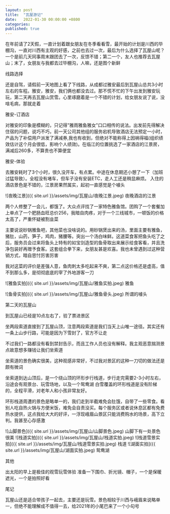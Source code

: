 ```yaml
---
layout: post
title:  "瓦屋游记"
date:   2022-01-30 00:00:00 +0800
categories: 
published: true
---
```


  在年前请了2天假，一直计划着跟女朋友在冬季看看雪，最开始的计划是川西的毕棚沟，一直对川西有主观的好感，之前也去过一次，最后为什么选择了瓦屋山呢？一个是前几天同事周末跟团去了一次，反馈不错；第二一个，友人也推荐去瓦屋山；末了，女朋友与我都去过毕棚沟，人嘛，还是图个新鲜

  线路选择

  还是自驾，请假前一天地图上看了下线路，从成都过雅安最后到瓦屋山总共3小时左右的车程。雅安，雅安，我们俩也都没去过。那不慌不忙的下午出发到雅安玩玩，第二天再去瓦屋山赏雪。心里琢磨着是一个不错的计划，给女朋友说了说，没啥毛病，那就走着

  雅安-订酒店

  对雅安的印象是模糊的，只记得"雅雨雅鱼雅女"口口相传的说法。出发前先得解决住宿的问题，说巧不巧，前一天公司其他组的服务宕机导致酒店无法预定一小时，产品为了补偿用户派发了满减券,我也有收到，但绝对不能称得上因祸得福(组织绩效估计这个月会很低，影响个人绩效)。在临江的位置挑选了一家酒店的江景房，满减后260多，不算贵也不算便宜



  雅安-体验

  去雅安耗时了3个小时，很久没开车，有点累。中途在休息期还小憩了一下（加班过猛导致）。全程没有堵车，但车子没有安装ETC，走人工还是稍显麻烦。
  入住的酒店景色是不错的，江景房果然属实，起初一直感觉是个噱头

  ![夜晚江景]({{ site.url }}/assets/img/瓦屋山/夜晚江景.jpeg)
  夜晚酒店的江景



  两个人修整了一会儿，都饿了。大众点评找了一家特色雅鱼馆。团购了一个套餐加上单点了一个肥肠血旺总价256，我暗自肉疼，对于一个三线城市，一顿饭的价格太高了，严重怀疑被割韭菜

  主要说说砂锅雅鱼吧，其他菜也没啥说的。用砂锅煲出来的汤，里面主要有雅鱼，猪肚，山药，笋子，鸡肉，猪腰等。突出一个汤白味鲜。这道菜食客把鱼头吃了之后，服务员会过来将鱼头上特有的如宝剑造型的鱼骨取出来展示给食客看，并且洗净包装好再赠予食客。这套组合拳下来，女朋友甚是欢喜。我也未曾遇到过这种营销方式，暗自思忖厉害厉害

  我对这菜的评价是差强人意，鱼肉刺太多吃起来不爽，第二点这价格还是虚高，值不到那么多，是彻彻底底的宰了外地游客一刀

  ![雅鱼实拍]({{ site.url }}/assets/img/瓦屋山/雅鱼实拍.jpeg)
  雅鱼

  ![鱼骨实拍]({{ site.url }}/assets/img/瓦屋山/雅鱼骨头.jpeg)
  所谓的噱头

  第二天的瓦屋山

  到瓦屋山已经是10点左右了，验了票进景区

  坐两段索道直接到了瓦屋山顶，注意两段索道是我们当天上山唯一途径。其实还有一条上山步行路，可能是因为下雪封了，官方不让走

  

  不过我们一路都没有看到禁封告示，而且工作人员也没有解释。我主观恶意揣测景点故意想多赚钱让我们坐索道

  坐索道的景色确实很美，这种观感非常好，不过我对景区的这种一刀切的做法还是颇有微词

  坐索道到达山顶后，是一个绕山顶的环形步行栈道，步行走完需要2-3小时左右，沿途会有观景台、玩雪场地，以及一个鸳鸯湖
  白雪覆盖的环形栈道是没有阶梯的，全程平滑，对老年人和小孩非常友好。

  环形栈道周遭的景色是略单一的，我们走到半截难免会肚饿，自带了一些零食。看别人吃自热火锅与方便米饭，难免会自责没买。每个服务区或者说休息区都有免费热水提供，这点我给大大的好评，一浮现峨眉山景区只能消费购水的场景，高下立判。我甚至心存感激

  ![山脚景色]({{ site.url }}/assets/img/瓦屋山/山脚景色.jpeg)
  山脚下有一处景色很美
  ![栈道实拍]({{ site.url }}/assets/img/瓦屋山/栈道实拍.jpeg)
  ![栈道雪景实拍]({{ site.url }}/assets/img/瓦屋山/栈道雪景实拍.jpeg)
  栈道
  ![湖面实拍]({{ site.url }}/assets/img/瓦屋山/湖面实拍.jpeg)
  鸳鸯湖
  
  其他

  出太阳的早上是极佳的观雪玩雪体验
  准备一下围巾、折光镜、帽子，一个是保暖遮光，一个是拍照好看

  尾记

  瓦屋山还是适合带孩子一起去，主要还是玩雪。景色相较于川西与峨眉来说略单一，但绝不能理解成不值得一去，给2021年的小尾巴来了一个小句号





  
  






